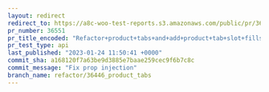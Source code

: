```yaml
---
layout: redirect
redirect_to: https://a8c-woo-test-reports.s3.amazonaws.com/public/pr/36551/api/index.html
pr_number: 36551
pr_title_encoded: "Refactor+product+tabs+and+add+product+tab+slot+fills"
pr_test_type: api
last_published: "2023-01-24 11:50:41 +0000"
commit_sha: a168120f7a63be9d3885e7baae259cec9f6b7c8c
commit_message: "Fix prop injection"
branch_name: refactor/36446_product_tabs
---
```

